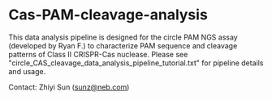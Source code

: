 # Cas-PAM-cleavage-analysis
This data analysis pipeline is designed for the circle PAM NGS assay (developed by Ryan F.) to characterize PAM sequence and cleavage patterns of Class II CRISPR-Cas nuclease. 
Please see "circle_CAS_cleavage_data_analysis_pipeline_tutorial.txt" for pipeline details and usage.

Contact: Zhiyi Sun (sunz@neb.com)
